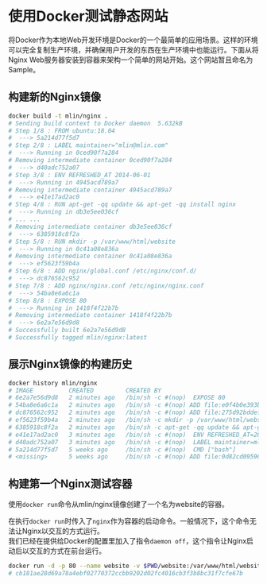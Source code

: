 # 使用Docker测试静态网站

将Docker作为本地Web开发环境是Docker的一个最简单的应用场景。这样的环境可以完全复制生产环境，并确保用户开发的东西在生产环境中也能运行。下面从将Nginx Web服务器安装到容器来架构一个简单的网站开始。这个网站暂且命名为Sample。

## 构建新的Nginx镜像

```bash
docker build -t mlin/nginx .
# Sending build context to Docker daemon  5.632kB
# Step 1/8 : FROM ubuntu:18.04
#  ---> 5a214d77f5d7
# Step 2/8 : LABEL maintainer="mlin@mlin.com"
#  ---> Running in 0ced90f7a284
# Removing intermediate container 0ced90f7a284
#  ---> d40adc752a07
# Step 3/8 : ENV REFRESHED_AT 2014-06-01
#  ---> Running in 4945acd789a7
# Removing intermediate container 4945acd789a7
#  ---> e41e17ad2ac0
# Step 4/8 : RUN apt-get -qq update && apt-get -qq install nginx
#  ---> Running in db3e5ee036cf
# ... ...
# Removing intermediate container db3e5ee036cf
#  ---> 6385918c8f2a
# Step 5/8 : RUN mkdir -p /var/www/html/website
#  ---> Running in 0c41a08e836a
# Removing intermediate container 0c41a08e836a
#  ---> ef5623f59b4a
# Step 6/8 : ADD nginx/global.conf /etc/nginx/conf.d/
#  ---> dc876562c952
# Step 7/8 : ADD nginx/nginx.conf /etc/nginx/nginx.conf
#  ---> 54ba8e6a6c1a
# Step 8/8 : EXPOSE 80
#  ---> Running in 1418f4f22b7b
# Removing intermediate container 1418f4f22b7b
#  ---> 6e2a7e56d9d8
# Successfully built 6e2a7e56d9d8
# Successfully tagged mlin/nginx:latest
```

## 展示Nginx镜像的构建历史

```bash
docker history mlin/nginx
# IMAGE          CREATED         CREATED BY                                      SIZE      COMMENT
# 6e2a7e56d9d8   2 minutes ago   /bin/sh -c #(nop)  EXPOSE 80                    0B
# 54ba8e6a6c1a   2 minutes ago   /bin/sh -c #(nop) ADD file:e0f4b0e393bb2007e…   972B
# dc876562c952   2 minutes ago   /bin/sh -c #(nop) ADD file:275d92bddef798186…   396B
# ef5623f59b4a   2 minutes ago   /bin/sh -c mkdir -p /var/www/html/website       0B
# 6385918c8f2a   2 minutes ago   /bin/sh -c apt-get -qq update && apt-get -qq…   98.6MB
# e41e17ad2ac0   3 minutes ago   /bin/sh -c #(nop)  ENV REFRESHED_AT=2014-06-…   0B
# d40adc752a07   3 minutes ago   /bin/sh -c #(nop)  LABEL maintainer=mlin@mli…   0B
# 5a214d77f5d7   5 weeks ago     /bin/sh -c #(nop)  CMD ["bash"]                 0B
# <missing>      5 weeks ago     /bin/sh -c #(nop) ADD file:0d82cd095966e8ee7…   63.1MB
```

## 构建第一个Nginx测试容器

使用`docker run`命令从mlin/nginx镜像创建了一个名为website的容器。

在执行`docker run`时传入了`nginx`作为容器的启动命令。一般情况下，这个命令无法让Nginx以交互的方式运行。  
我们已经在提供给Docker的配置里加入了指令`daemon off`，这个指令让Nginx启动后以交互的方式在前台运行。

```bash
docker run -d -p 80 --name website -v $PWD/website:/var/www/html/website mlin/nginx nginx
# cb181ae28d69a78a4ebf02770372ccbb9202d02fc4016cb3f3b8bc31f7cfe67b
```
